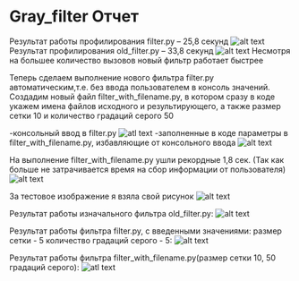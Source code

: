 ﻿# Gray_filter Отчет
Результат работы профилирования filter.py – 25,8 секунд
![alt text](pictures_for_readme/filter_profile.JPG)
Результат профилирования old_filter.py – 33,8 секунд
![alt text](pictures_for_readme/old_filter_profile.JPG)
Несмотря на большее количество вызовов новый фильтр работает быстрее

Теперь сделаем выполнение нового фильтра filter.py автоматическим,т.е. без ввода пользователем в консоль значений.
Создадим новый файл filter_with_filename.py, в котором сразу в коде укажем имена файлов исходного и результирующего,
а также размер сетки 10 и количество градаций серого 50

-консольный ввод в filter.py 
![atl text](pictures_for_readme/filter_console_enter.JPG)
-заполненные в коде параметры в filter_with_filename.py, избавляющие от консольного ввода
![alt text](pictures_for_readme/filter_with_filename_without_console_enter.JPG)

На выполнение filter_with_filename.py ушли рекордные 1,8 сек.
(Так как больше не затрачивается время на сбор информации от пользователя)
![alt text](pictures_for_readme/filter_with_filename_profile.JPG)

За тестовое изображение я взяла свой рисунок
![alt text](test.jpg)

Результат работы изначального фильтра old_filter.py:
![alt text](res_old.jpg)

Результат работы фильтра filter.py, с введенными значениями:
размер сетки - 5
количество градаций серого - 5:
![alt text](res.jpg)

Результат работы фильтра filter_with_filename.py(размер сетки 10, 50 градаций серого):
![atl text](res_with_filename.jpg)